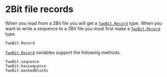 # 2Bit file records

When you read from a 2Bit file you will get a [`TwoBit.Record`](@ref) type.
When you want to write a sequence to a 2Bit file you must first make a [`TwoBit.Record`](@ref) type.

```@docs
TwoBit.Record
```

[`TwoBit.Record`](@ref) variables support the following methods.

```@docs
TwoBit.sequence
TwoBit.hassequence
TwoBit.maskedblocks
```
